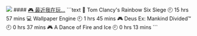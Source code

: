 <img src="https://genshin-card.getloli.com/17/20934997.png">
<!-- steam-box start -->
#### <a href="https://gist.github.com/1514a2e76fed77d7e54836282376cff6" target="_blank">🎮 最近我在玩…</a>
```text
🔫 Tom Clancy's Rainbow Six Siege    🕘 15 hrs 57 mins
💻 Wallpaper Engine                  🕘 1 hrs 45 mins
🎮 Deus Ex: Mankind Divided™         🕘 0 hrs 37 mins
🎮 A Dance of Fire and Ice           🕘 0 hrs 13 mins
```
<!-- Powered by https://github.com/YouEclipse/steam-box . -->
<!-- steam-box end -->

<!-- waka-box start -->

<!-- waka-box end -->

